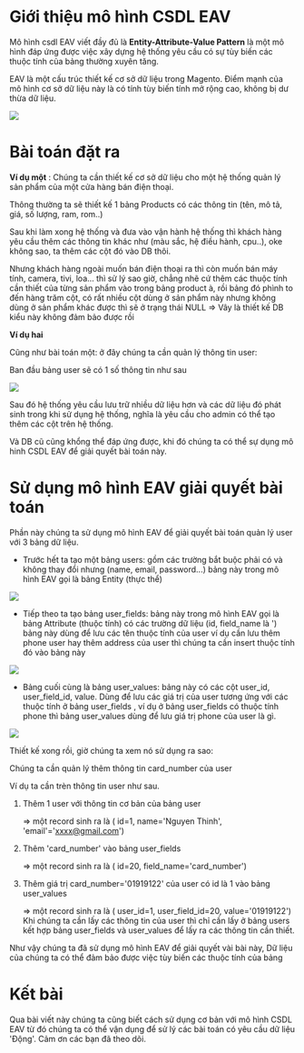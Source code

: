 # Giới thiệu mô hình CSDL EAV
Mô hình csdl EAV viết đầy đủ là **Entity-Attribute-Value Pattern** là một mô hình đáp ứng được việc xây dựng hệ thống yêu cầu có sự tùy biến các thuộc tính của bảng thường xuyên tăng.

EAV là một cấu trúc thiết kế cơ sở dữ liệu trong Magento. Điểm mạnh của mô hình cơ sở dữ liệu này là có tính tùy biến tính mở rộng cao, không bị dư thừa dữ liệu.

![](https://images.viblo.asia/d95daaeb-1238-4fed-be02-33ba4c6fcc7e.png)

# Bài toán đặt ra
**Ví dụ một** : Chúng ta cần thiết kế cơ sở dữ liệu cho một hệ thống quản lý sản phẩm của một cửa hàng bán điện thoại.

Thông thường ta sẽ thiết kế 1 bảng Products có các thông tin (tên, mô tả, giá, số lượng, ram, rom..)

Sau khi làm xong hệ thống và đưa vào vận hành hệ thống thì khách hàng yêu cầu thêm các thông tin khác như (màu sắc, hệ điều hành, cpu..), oke không sao, ta thêm các cột đó vào DB thôi.

Nhưng khách hàng ngoài muốn bán điện thoại ra thì còn muốn bán máy tính, camera, tivi, loa... thì sử lý sao giờ, chẳng nhẽ cứ thêm các thuộc tính cần thiết của từng sản phẩm vào trong bảng product à, rồi bảng đó phình to đến hàng trăm cột, có rất nhiều cột dùng ở sản phẩm này nhưng không dùng ở sản phẩm khác được thì sẽ ở trạng thái NULL => Vây là thiết kế DB kiểu này không đảm bảo được rồi

**Ví dụ hai**

Cũng như bài toán một: ở đây chúng ta cần quản lý thông tin user:

Ban đầu bảng user sẽ có 1 số thông tin như sau

![](https://images.viblo.asia/96242637-2a97-45be-95d0-15c3127f3e6f.png)

Sau đó hệ thống yêu cầu lưu trữ nhiều dữ liệu hơn và các dữ liệu đó phát sinh trong khi sử dụng hệ thống, nghĩa là yêu cầu cho admin có thể tạo thêm các cột trên hệ thống. 

Và DB cũ cũng khổng thể đáp ứng được, khi đó chúng ta có thể sự dụng mô hinh CSDL EAV để giải quyết bài toán này.
# Sử dụng mô hình EAV giải quyết bài toán
Phần này chúng ta sử dụng mô hình EAV để giải quyết bài toán quản lý user với 3 bảng dữ liệu.

* Trước hết ta tạo một bảng users: gồm các trường bắt buộc phải có và không thay đổi nhưng (name, email, password...) bảng này trong mô hình EAV gọi là bảng Entity (thực thể)

![](https://images.viblo.asia/244e9dbf-d23f-4925-950f-6fde22ccae9f.png)

*  Tiếp theo ta tạo bảng user_fields:  bảng này trong mô hình EAV gọi là bảng Attribute (thuộc tính) có các trường dữ liệu (id, field_name là ')  bảng này dùng để lưu các tên thuộc tính của user ví dụ cần lưu thêm phone user hay thêm address của user thì chúng ta cần insert thuộc tính đó vào bảng này

![](https://images.viblo.asia/a60156bd-e916-4ddf-8f6d-aa28a71a289c.png)

*  Bảng cuối cùng là bảng user_values: bảng này có các cột user_id, user_field_id, value.  Dùng để lưu các giá trị của user tương ứng với các thuộc tính ở bảng user_fields , ví dụ ở bảng user_fields có thuộc tính phone thì bảng user_values dùng để lưu giá trị phone của user là gì.

![](https://images.viblo.asia/9e1d5878-c0d1-47b5-a348-988dd1295da8.png)

Thiết kế xong rồi, giờ chúng ta xem nó sử dụng ra sao:

Chúng ta cần quản lý thêm thông tin card_number của user 

Ví dụ ta cần trèn thông tin user như sau.

1. Thêm 1 user với thông tin cơ bản của bảng user 

      => một record sinh ra là ( id=1, name='Nguyen Thinh', 'email'='xxxx@gmail.com')
2.  Thêm 'card_number' vào bảng user_fields
 
      => một record sinh ra là ( id=20, field_name='card_number')
3. Thêm giá trị card_number='01919122' của user có id là 1 vào bảng user_values

     => một record sinh ra là ( user_id=1, user_field_id=20, value='01919122')
Khi chúng ta cần lấy các thông tin của user thì chỉ cần lấy ở bảng users kết hợp bảng  user_fields   và user_values để lấy ra các thông tin cần thiết.

Như vậy chúng ta đã sử dụng mô hình EAV để giải quyết vài bài này, Dữ liệu của chúng ta có thể đảm bảo được việc tùy biến các thuộc tính của bảng
# Kết bài
Qua bài viết này chúng ta cũng biết cách sử dụng cơ bản với mô hình CSDL EAV từ đó chúng ta có thể vận dụng để sử lý các bài toán có yêu cầu dữ liệu 'Động'. Cảm ơn các bạn đã theo dõi.